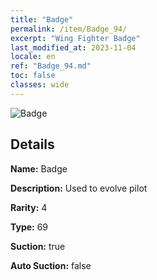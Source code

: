 ```yaml
---
title: "Badge"
permalink: /item/Badge_94/
excerpt: "Wing Fighter Badge"
last_modified_at: 2023-11-04
locale: en
ref: "Badge_94.md"
toc: false
classes: wide
---
```



 ![Badge](/images/item/Badge_p.png)



## Details

 **Name:** Badge 

 **Description:** Used to evolve pilot

 **Rarity:** 4 

 **Type:** 69 

 **Suction:** true 

 **Auto Suction:** false 


